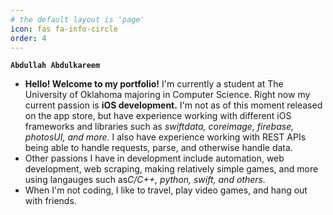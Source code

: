 ```yaml
---
# the default layout is 'page'
icon: fas fa-info-circle
order: 4
---
```


**`Abdullah Abdulkareem`**
<ul>
<li><strong>Hello! Welcome to my portfolio!</strong> I'm currently a student at The University of Oklahoma majoring in Computer Science.
Right now my current passion is <strong>iOS development.</strong> I'm not as of this moment released on the app store, but have experience working with different iOS frameworks and libraries such as <em>swiftdata, coreimage, firebase, photosUI, and more.</em> I also have experience working with REST APIs being able to handle requests, parse, and otherwise handle data.
</li>

<li>Other passions I have in development include automation, web development, web scraping, making relatively simple games, and more using
langauges such as<em>C/C++, python, swift, and others.</em>
</li>

<li>When I'm not coding, I like to travel, play video games, and hang out with friends.
</li>
</ul>
<!-- > Add Markdown syntax content to file `_tabs/about.md`{: .filepath } and it will show up on this page.
{: .prompt-tip } -->
